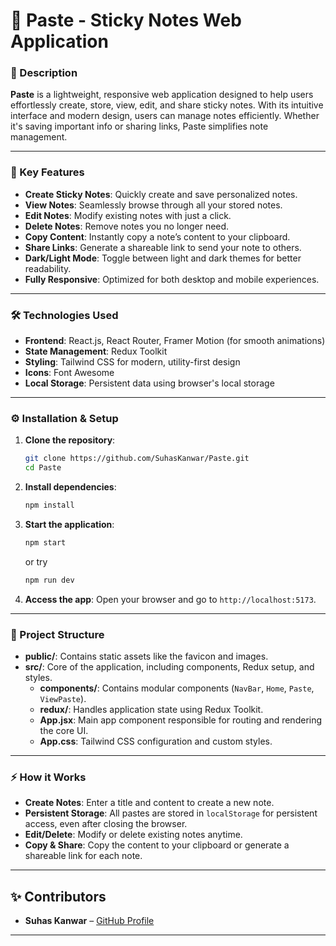 # 📝 Paste - Sticky Notes Web Application

### 🚀 Description
**Paste** is a lightweight, responsive web application designed to help users effortlessly create, store, view, edit, and share sticky notes. With its intuitive interface and modern design, users can manage notes efficiently. Whether it's saving important info or sharing links, Paste simplifies note management.

---

### 🌟 Key Features
- **Create Sticky Notes**: Quickly create and save personalized notes.
- **View Notes**: Seamlessly browse through all your stored notes.
- **Edit Notes**: Modify existing notes with just a click.
- **Delete Notes**: Remove notes you no longer need.
- **Copy Content**: Instantly copy a note’s content to your clipboard.
- **Share Links**: Generate a shareable link to send your note to others.
- **Dark/Light Mode**: Toggle between light and dark themes for better readability.
- **Fully Responsive**: Optimized for both desktop and mobile experiences.

---

### 🛠️ Technologies Used
- **Frontend**: React.js, React Router, Framer Motion (for smooth animations)
- **State Management**: Redux Toolkit
- **Styling**: Tailwind CSS for modern, utility-first design
- **Icons**: Font Awesome
- **Local Storage**: Persistent data using browser's local storage

---

### ⚙️ Installation & Setup

1. **Clone the repository**:
   ```bash
   git clone https://github.com/SuhasKanwar/Paste.git
   cd Paste
   ```

2. **Install dependencies**:
   ```bash
   npm install
   ```

3. **Start the application**:
   ```bash
   npm start
   ```
   or try
   ```bash
   npm run dev
   ```


5. **Access the app**:
   Open your browser and go to `http://localhost:5173`.

---

### 📁 Project Structure

- **public/**: Contains static assets like the favicon and images.
- **src/**: Core of the application, including components, Redux setup, and styles.
  - **components/**: Contains modular components (`NavBar`, `Home`, `Paste`, `ViewPaste`).
  - **redux/**: Handles application state using Redux Toolkit.
  - **App.jsx**: Main app component responsible for routing and rendering the core UI.
  - **App.css**: Tailwind CSS configuration and custom styles.

---

### ⚡ How it Works

- **Create Notes**: Enter a title and content to create a new note.
- **Persistent Storage**: All pastes are stored in `localStorage` for persistent access, even after closing the browser.
- **Edit/Delete**: Modify or delete existing notes anytime.
- **Copy & Share**: Copy the content to your clipboard or generate a shareable link for each note.

---

## ✨ Contributors

- **Suhas Kanwar** – [GitHub Profile](https://github.com/SuhasKanwar)

---
